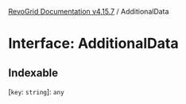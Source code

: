 [RevoGrid Documentation v4.15.7](README.md) / AdditionalData

# Interface: AdditionalData

## Indexable

 \[`key`: `string`\]: `any`
